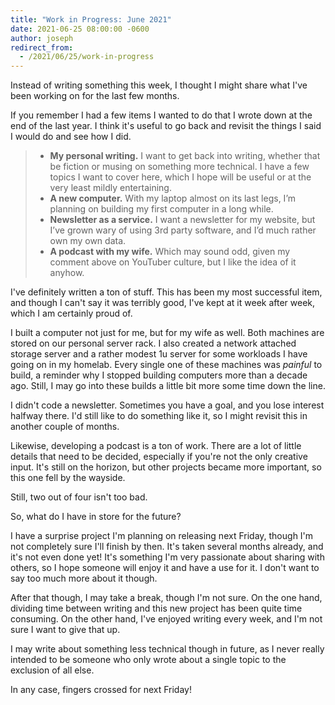 ```yaml
---
title: "Work in Progress: June 2021"
date: 2021-06-25 08:00:00 -0600
author: joseph
redirect_from:
  - /2021/06/25/work-in-progress
---
```


Instead of writing something this week, I thought I might share what I've been working on for the last few months.

If you remember I had a few items I wanted to do that I wrote down at the end of the last year. I think it's useful to go back and revisit the things I said I would do and see how I did.

> * **My personal writing.** I want to get back into writing, whether that be fiction or musing on something more technical. I have a few topics I want to cover here, which I hope will be useful or at the very least mildly entertaining.
> * **A new computer.** With my laptop almost on its last legs, I’m planning on building my first computer in a long while.
> * **Newsletter as a service.** I want a newsletter for my website, but I’ve grown wary of using 3rd party software, and I’d much rather own my own data.
> * **A podcast with my wife.** Which may sound odd, given my comment above on YouTuber culture, but I like the idea of it anyhow.

I've definitely written a ton of stuff. This has been my most successful item, and though I can't say it was terribly good, I've kept at it week after week, which I am certainly proud of.

I built a computer not just for me, but for my wife as well. Both machines are stored on our personal server rack. I also created a network attached storage server and a rather modest 1u server for some workloads I have going on in my homelab. Every single one of these machines was *painful* to build, a reminder why I stopped building computers more than a decade ago. Still, I may go into these builds a little bit more some time down the line.

I didn't code a newsletter. Sometimes you have a goal, and you lose interest halfway there. I'd still like to do something like it, so I might revisit this in another couple of months.

Likewise, developing a podcast is a ton of work. There are a lot of little details that need to be decided, especially if you're not the only creative input.  It's still on the horizon, but other projects became more important, so this one fell by the wayside.

Still, two out of four isn't too bad.

So, what do I have in store for the future?

I have a surprise project I'm planning on releasing next Friday, though I'm not completely sure I'll finish by then. It's taken several months already, and it's not even done yet! It's something I'm very passionate about sharing with others, so I hope someone will enjoy it and have a use for it. I don't want to say too much more about it though.

After that though, I may take a break, though I'm not sure. On the one hand, dividing time between writing and this new project has been quite time consuming. On the other hand, I've enjoyed writing every week, and I'm not sure I want to give that up.

I may write about something less technical though in future, as I never really intended to be someone who only wrote about a single topic to the exclusion of all else.

In any case, fingers crossed for next Friday!
